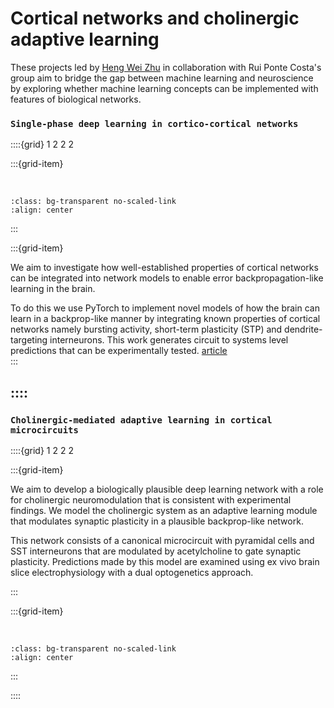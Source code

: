 # Cortical networks and cholinergic adaptive learning

These projects led by [Heng Wei Zhu](../our-team/members/hengweizhu) in collaboration with Rui Ponte Costa's group aim to bridge the gap between machine learning and neuroscience by exploring whether machine learning concepts can be implemented with features of biological networks.


### `Single-phase deep learning in cortico-cortical networks`

::::{grid} 1 2 2 2

:::{grid-item}

  
&nbsp;  
```{image} ../img/projects/burstccn.png 
:class: bg-transparent no-scaled-link
:align: center
```
:::

:::{grid-item}

We aim to investigate how well-established properties of cortical networks can be integrated 
into network models to enable error backpropagation-like learning in the brain. 

To do this we use PyTorch to implement novel models of how the brain can learn in a backprop-like manner 
by integrating known properties of cortical networks namely bursting activity, short-term plasticity (STP) 
and dendrite-targeting interneurons. 
This work generates circuit to systems level predictions that can be experimentally tested. [article](https://arxiv.org/pdf/2206.11769.pdf)  
:::


::::
---

### `Cholinergic-mediated adaptive learning in cortical microcircuits` 

::::{grid} 1 2 2 2

:::{grid-item}

We aim to develop a biologically plausible deep learning network with a role for cholinergic neuromodulation that is consistent with experimental findings. 
We model the cholinergic system as an adaptive learning module that modulates synaptic plasticity in a plausible backprop-like network. 

This network consists of a canonical microcircuit with pyramidal cells and SST interneurons that are modulated by acetylcholine to gate synaptic plasticity. 
Predictions made by this model are examined using ex vivo brain slice electrophysiology with a dual optogenetics approach.  

:::

:::{grid-item}


&nbsp; 
```{image} ../img/projects/dual_opto_ach.png 
:class: bg-transparent no-scaled-link
:align: center
```

:::


::::

&nbsp;


